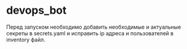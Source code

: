 # devops_bot
Перед запуском необходимо добавить необходимые и актуальные секреты в secrets.yaml и исправить ip адреса и пользователей в inventory файл.
